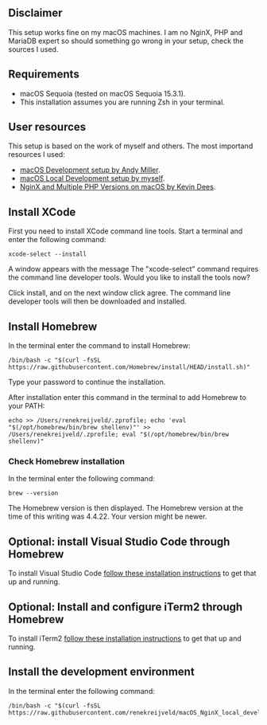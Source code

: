 ## Disclaimer

This setup works fine on my macOS machines. I am no NginX, PHP and MariaDB expert so should something go wrong in your setup, check the sources I used.

## Requirements

- macOS Sequoia (tested on macOS Sequoia 15.3.1).
- This installation assumes you are running Zsh in your terminal.

## User resources

This setup is based on the work of myself and others. The most importand resources I used:

- <a href="https://getgrav.org/blog/macos-sequoia-apache-multiple-php-versions">macOS Development setup by Andy Miller</a>.
- <a href="https://github.com/renekreijveld/macOS-Local-Development-Setup/tree/master">macOS Local Development setup by myself</a>.
- <a href="https://kevdees.com/install-nginx-amp-multiple-php-versions-on-macos-15-sequoia/">NginX and Multiple PHP Versions on macOS by Kevin Dees</a>.

## Install XCode

First you need to install XCode command line tools. Start a terminal and enter the following command:

```
xcode-select --install
```

A window appears with the message The "xcode-select" command requires the command line developer tools. Would you like to install the tools now?

Click install, and on the next window click agree. The command line developer tools will then be downloaded and installed.

## Install Homebrew

In the terminal enter the command to install Homebrew:

```
/bin/bash -c "$(curl -fsSL https://raw.githubusercontent.com/Homebrew/install/HEAD/install.sh)"
```

Type your password to continue the installation.

After installation enter this command in the terminal to add Homebrew to your PATH:

```
echo >> /Users/renekreijveld/.zprofile; echo 'eval "$(/opt/homebrew/bin/brew shellenv)"' >> /Users/renekreijveld/.zprofile; eval "$(/opt/homebrew/bin/brew shellenv)"
```

### Check Homebrew installation

In the terminal enter the following command:

```
brew --version
```

The Homebrew version is then displayed. The Homebrew version at the time of this writing was 4.4.22. Your version might be newer.

## Optional: install Visual Studio Code through Homebrew

To install Visual Studio Code <a href="https://github.com/renekreijveld/macOS_NginX_local_development/blob/main/Casks/install_vscode.md" target="_blank">follow these installation instructions</a> to get that up and running.

## Optional: Install and configure iTerm2 through Homebrew

To install iTerm2 <a href="https://github.com/renekreijveld/macOS_NginX_local_development/blob/main/Casks/install_iterm2.md" target="_blank">follow these installation instructions</a> to get that up and running.

## Install the development environment

In the terminal enter the following command:

```
/bin/bash -c "$(curl -fsSL https://raw.githubusercontent.com/renekreijveld/macOS_NginX_local_development/refs/heads/main/Installer/nginx_dev_installer.sh)"
```
